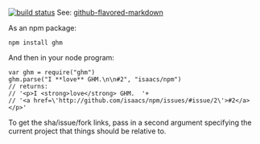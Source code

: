 [![build status](https://secure.travis-ci.org/thomblake/github-flavored-markdown.png)](http://travis-ci.org/thomblake/github-flavored-markdown)
See:
[github-flavored-markdown](http://github.github.com/github-flavored-markdown/)

As an npm package:

    npm install ghm

And then in your node program:

    var ghm = require("ghm")
    ghm.parse("I **love** GHM.\n\n#2", "isaacs/npm")
    // returns:
    // '<p>I <strong>love</strong> GHM.  '+
    // '<a href=\'http://github.com/isaacs/npm/issues/#issue/2\'>#2</a></p>'

To get the sha/issue/fork links, pass in a second argument specifying
the current project that things should be relative to.
